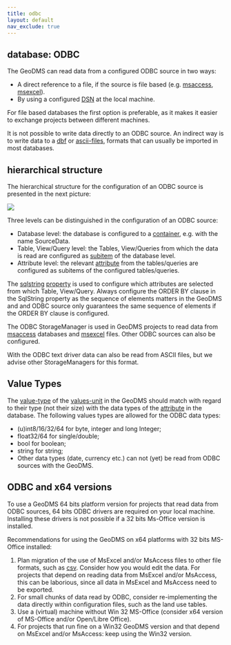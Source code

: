 ```yaml
---
title: odbc
layout: default
nav_exclude: true
---
```

## database: ODBC

The GeoDMS can read data from a configured ODBC source in two ways:

-   A direct reference to a file, if the source is file based (e.g. [msaccess](msaccess), [msexcel](msexcel)).
-   By using a configured [DSN](https://en.wikipedia.org/wiki/Data_source_name) at the local machine.

For file based databases the first option is preferable, as it makes it easier to exchange projects between different machines.

It is not possible to write data directly to an ODBC source. An indirect way is to write data to a [dbf](dbf) or [ascii-files](ascii-files), formats that can usually be imported in most databases.

## hierarchical structure

The hierarchical structure for the configuration of an ODBC source is presented in the next picture:

![](../assets/img/GUI/mr_odbc.gif)

Three levels can be distinguished in the configuration of an ODBC source:

-   Database level: the database is configured to a [container](container), e.g. with the name SourceData.
-   Table, View/Query level: the Tables, View/Queries from which the data is read are configured as [subitem](subitem) of the database level.
-   Attribute level: the relevant [attribute](attribute) from the tables/queries are configured as subitems of the configured tables/queries.

The [sqlstring](sqlstring) [property](property) is used to configure which attributes are selected from which Table, View/Query. Always configure the ORDER BY clause in the SqlString property as the sequence of elements matters in the GeoDMS and and ODBC source only guarantees the same sequence of elements if the ORDER BY clause is configured.

The ODBC StorageManager is used in GeoDMS projects to read data from [msaccess](msaccess) databases and [msexcel](msexcel) files. Other ODBC sources can also be configured.

With the ODBC text driver data can also be read from ASCII files, but we advise other StorageManagers for this format.

## Value Types

The [value-type](value-type) of the [values-unit](values-unit) in the GeoDMS should match with regard to their type (not their size) with the data
types of the [attribute](attribute) in the database. The following values types are allowed for the ODBC data types:
-   (u)int8/16/32/64 for byte, integer and long Integer;
-   float32/64 for single/double;
-   bool for boolean;
-   string for string;
-   Other data types (date, currency etc.) can not (yet) be read from ODBC sources with the GeoDMS.

## ODBC and x64 versions

To use a GeoDMS 64 bits platform version for projects that read data from ODBC sources, 64 bits ODBC drivers are required on your local machine. Installing these drivers is not possible if a 32 bits Ms-Office version is installed.

Recommendations for using the GeoDMS on x64 platforms with 32 bits MS-Office installed:

1.  Plan migration of the use of MsExcel and/or MsAccess files to other file formats, such as [csv](csv). Consider how you would edit the data. For projects that depend on reading data from MsExcel and/or MsAccess, this can be laborious, since all data in MsExcel and MsAccess need to be exported.
2.  For small chunks of data read by ODBC, consider re-implementing the data directly within configuration files, such as the land use tables.
3.  Use a (virtual) machine without Win 32 MS-Office (consider x64 version of MS-Office and/or Open/Libre Office).
4.  For projects that run fine on a Win32 GeoDMS version and that depend on MsExcel and/or MsAccess: keep using the Win32 version.